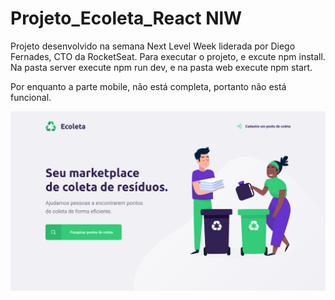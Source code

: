 # Projeto_Ecoleta_React NlW

Projeto desenvolvido na semana Next Level Week liderada por Diego Fernades, CTO da RocketSeat.
Para executar o projeto, e excute npm install.
Na pasta server execute npm run dev, e na pasta web execute npm start.

Por enquanto a parte mobile, não está completa, portanto não está funcional.

![Ecoleta](https://github.com/RichardFelipe-collab/Projeto_Ecoleta_React/blob/master/ecoleta.png)
